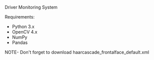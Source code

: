 Driver Monitoring System

Requirements:

- Python 3.x
- OpenCV 4.x
- NumPy
- Pandas

NOTE- Don't forget to download haarcascade_frontalface_default.xml
